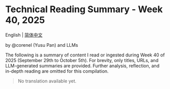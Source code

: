 # Technical Reading Summary - Week 40, 2025

English | [简体中文](README.zh-CN.md)

by @corenel (Yusu Pan) and LLMs

The following is a summary of content I read or ingested during Week 40 of 2025 (September 29th to October 5th). For brevity, only titles, URLs, and LLM-generated summaries are provided. Further analysis, reflection, and in-depth reading are omitted for this compilation.

> No translation available yet.
